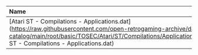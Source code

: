 |Name|Size|
|:---|---:|
|[Atari ST - Compilations - Applications.dat](https://raw.githubusercontent.com/open-retrogaming-archive/dat-catalog/main/root/basic/TOSEC/Atari/ST/Compilations/Applications/Atari ST - Compilations - Applications.dat)|561881|

